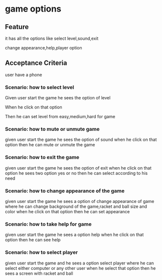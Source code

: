 # game options

## Feature

it has all the options like select level,sound,exit

change appearance,help,player option

## Acceptance Criteria

user have a phone

### Scenario: how to select level

  Given user start the game he sees the option of level

  When he click on that option

  Then he can set level from easy,medium,hard for game

### Scenario: how to mute or unmute game

given user start the game he sees the option of sound
when he click on that option
then he can mute or unmute the game

### Scenario: how to exit the game

given user start the game he sees the option of exit
when he click on that option he sees two option yes or no
then he can select according to his need

### Scenario: how to change appearance of the game

given user start the game he sees a option of change appearance of game
where he can change background of the game,racket and ball size and color
when he click on that option
then he can set appearance

### Scenario: how to take help for game

given user start the game he sees a option help
when he click on that option 
then he can see help

### Scenario: how to select player

given user start the game and he sees a option select player
where he can select either computer or any other user
when he select that option
then he sees a screen with racket and ball

